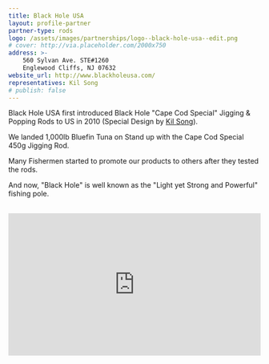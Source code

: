 ```yaml
---
title: Black Hole USA 
layout: profile-partner
partner-type: rods
logo: /assets/images/partnerships/logo--black-hole-usa--edit.png
# cover: http://via.placeholder.com/2000x750
address: >-
    560 Sylvan Ave. STE#1260
    Englewood Cliffs, NJ 07632
website_url: http://www.blackholeusa.com/
representatives: Kil Song
# publish: false
---
```


Black Hole USA first introduced Black Hole "Cape Cod Special" Jigging & Popping Rods to US in 2010 (Special Design by [Kil Song](/about/pro-staff/kil-song/)).

We landed 1,000lb Bluefin Tuna on Stand up with the Cape Cod Special 450g Jigging Rod.

Many Fishermen started to promote our products to others after they tested the rods.

And now, "Black Hole" is well known as the "Light yet Strong and Powerful" fishing pole.

<br> 
<style>
.video-responsive{
    overflow:hidden;
    padding-bottom:56.25%;
    position:relative;
    height:0;
}
.video-responsive iframe{
    left:0; 
    top:0;
    height:100%;
    width:100%;
    position:absolute;
}
</style>

<div class="video-responsive">
<iframe width="560" height="315" src="https://www.youtube.com/embed/0405jjRw36o" frameborder="0" allowfullscreen></iframe>
</div>